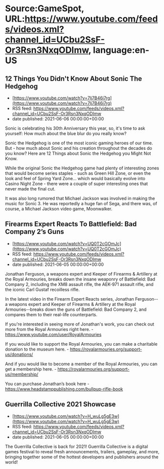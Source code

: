 # Source:GameSpot, URL:https://www.youtube.com/feeds/videos.xml?channel_id=UCbu2SsF-Or3Rsn3NxqODImw, language:en-US

## 12 Things You Didn't Know About Sonic The Hedgehog
 - [https://www.youtube.com/watch?v=7lj7B46i7rg](https://www.youtube.com/watch?v=7lj7B46i7rg)
 - RSS feed: https://www.youtube.com/feeds/videos.xml?channel_id=UCbu2SsF-Or3Rsn3NxqODImw
 - date published: 2021-06-06 00:00:00+00:00

Sonic is celebrating his 30th Anniversary this year, so, it's time to ask yourself: How much about the blue blur do you really know?

Sonic the Hedgehog is one of the most iconic gaming heroes of our time. But - how much about Sonic and his creation throughout the decades do you know? Here are 12 Things about Sonic the Hedgehog you Might Not Know.

While the original Sonic the Hedgehog game had plenty of interesting zones that would become series staples - such as Green Hill Zone, or even the look and feel of Spring Yard Zone… which would basically evolve into Casino Night Zone - there were a couple of super interesting ones that never made the final cut.

It was also long rumored that Michael Jackson was involved in making the music for Sonic 3. He was reportedly a huge fan of Sega, and there was, of course, a Michael Jackson video game, Moonwalker.

## Firearms Expert Reacts To Battlefield: Bad Company 2’s Guns
 - [https://www.youtube.com/watch?v=UQ0T2cGOmJc](https://www.youtube.com/watch?v=UQ0T2cGOmJc)
 - RSS feed: https://www.youtube.com/feeds/videos.xml?channel_id=UCbu2SsF-Or3Rsn3NxqODImw
 - date published: 2021-06-05 00:00:00+00:00

Jonathan Ferguson, a weapons expert and Keeper of Firearms & Artillery at the Royal Armouries, breaks down the insane weaponry of Battlefield: Bad Company 2, including the XM8 assault rifle, the AEK-971 assault rifle, and the iconic Carl Gustaf recoilless rifle.

In the latest video in the Firearm Expert Reacts series, Jonathan Ferguson--a weapons expert and Keeper of Firearms & Artillery at the Royal Armouries--breaks down the guns of Battlefield: Bad Company 2, and compares them to their real-life counterparts.

If you're interested in seeing more of Jonathan's work, you can check out more from the Royal Armouries right here. - https://www.youtube.com/user/RoyalArmouries

If you would like to support the Royal Armouries, you can make a charitable donation to the museum here. - https://royalarmouries.org/support-us/donations/

And if you would like to become a member of the Royal Armouries, you can get a membership here. - https://royalarmouries.org/support-us/membership/

You can purchase Jonathan’s book here - https://www.headstamppublishing.com/bullpup-rifle-book

## Guerrilla Collective 2021 Showcase
 - [https://www.youtube.com/watch?v=H_wuLg5gE3w](https://www.youtube.com/watch?v=H_wuLg5gE3w)
 - RSS feed: https://www.youtube.com/feeds/videos.xml?channel_id=UCbu2SsF-Or3Rsn3NxqODImw
 - date published: 2021-06-05 00:00:00+00:00

The Guerrilla Collective is back for 2021! Guerrilla Collective is a digital games festival to reveal fresh announcements, trailers, gameplay, and more, bringing together some of the hottest developers and publishers around the world!

